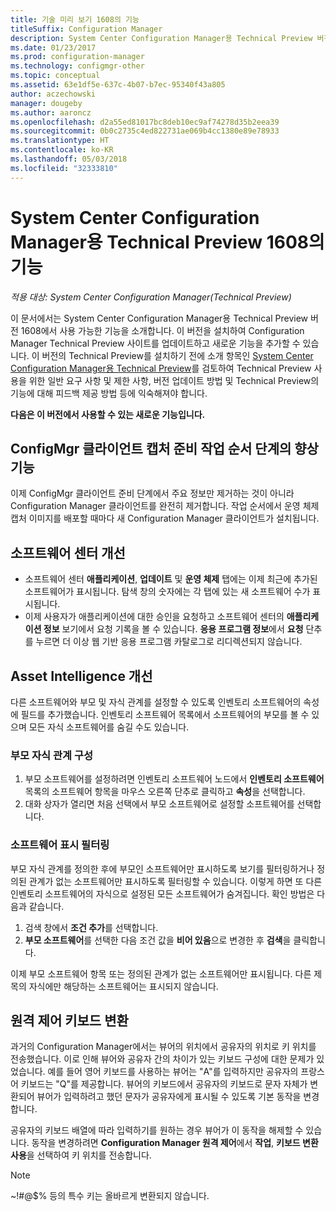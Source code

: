 ```yaml
---
title: 기술 미리 보기 1608의 기능
titleSuffix: Configuration Manager
description: System Center Configuration Manager용 Technical Preview 버전 1608에서 사용 가능한 기능에 대해 알아봅니다.
ms.date: 01/23/2017
ms.prod: configuration-manager
ms.technology: configmgr-other
ms.topic: conceptual
ms.assetid: 63e1df5e-637c-4b07-b7ec-95340f43a805
author: aczechowski
manager: dougeby
ms.author: aaroncz
ms.openlocfilehash: d2a55ed81017bc8deb10ec9af74278d35b2eea39
ms.sourcegitcommit: 0b0c2735c4ed822731ae069b4cc1380e89e78933
ms.translationtype: HT
ms.contentlocale: ko-KR
ms.lasthandoff: 05/03/2018
ms.locfileid: "32333810"
---
```

# <a name="capabilities-in-technical-preview-1608-for-system-center-configuration-manager"></a>System Center Configuration Manager용 Technical Preview 1608의 기능

*적용 대상: System Center Configuration Manager(Technical Preview)*

이 문서에서는 System Center Configuration Manager용 Technical Preview 버전 1608에서 사용 가능한 기능을 소개합니다. 이 버전을 설치하여 Configuration Manager Technical Preview 사이트를 업데이트하고 새로운 기능을 추가할 수 있습니다.      이 버전의 Technical Preview를 설치하기 전에 소개 항목인 [System Center Configuration Manager용 Technical Preview](../../core/get-started/technical-preview.md)를 검토하여 Technical Preview 사용을 위한 일반 요구 사항 및 제한 사항, 버전 업데이트 방법 및 Technical Preview의 기능에 대해 피드백 제공 방법 등에 익숙해져야 합니다.    


**다음은 이 버전에서 사용할 수 있는 새로운 기능입니다.**  




##  <a name="improvements-to-the-prepare-configmgr-client-for-capture-task-sequence-step"></a>ConfigMgr 클라이언트 캡처 준비 작업 순서 단계의 향상 기능  
이제 ConfigMgr 클라이언트 준비 단계에서 주요 정보만 제거하는 것이 아니라 Configuration Manager 클라이언트를 완전히 제거합니다. 작업 순서에서 운영 체제 캡처 이미지를 배포할 때마다 새 Configuration Manager 클라이언트가 설치됩니다.  


## <a name="improvements-to-software-center"></a>소프트웨어 센터 개선
* 소프트웨어 센터 **애플리케이션**, **업데이트** 및 **운영 체제** 탭에는 이제 최근에 추가된 소프트웨어가 표시됩니다. 탐색 창의 숫자에는 각 탭에 있는 새 소프트웨어 수가 표시됩니다.
* 이제 사용자가 애플리케이션에 대한 승인을 요청하고 소프트웨어 센터의 **애플리케이션 정보** 보기에서 요청 기록을 볼 수 있습니다. **응용 프로그램 정보**에서 **요청** 단추를 누르면 더 이상 웹 기반 응용 프로그램 카탈로그로 리디렉션되지 않습니다.

## <a name="improvements-to-asset-intelligence"></a>Asset Intelligence 개선
다른 소프트웨어와 부모 및 자식 관계를 설정할 수 있도록 인벤토리 소프트웨어의 속성에 필드를 추가했습니다. 인벤토리 소프트웨어 목록에서 소프트웨어의 부모를 볼 수 있으며 모든 자식 소프트웨어를 숨길 수도 있습니다.

### <a name="configure-a-parent-to-child-relationship"></a>부모 자식 관계 구성
  1. 부모 소프트웨어를 설정하려면 인벤토리 소프트웨어 노드에서 **인벤토리 소프트웨어** 목록의 소프트웨어 항목을 마우스 오른쪽 단추로 클릭하고 **속성**을 선택합니다.
  2. 대화 상자가 열리면 처음 선택에서 부모 소프트웨어로 설정할 소프트웨어를 선택합니다.

### <a name="filter-the-software-display"></a>소프트웨어 표시 필터링
부모 자식 관계를 정의한 후에 부모인 소프트웨어만 표시하도록 보기를 필터링하거나 정의된 관계가 없는 소프트웨어만 표시하도록 필터링할 수 있습니다. 이렇게 하면 또 다른 인벤토리 소프트웨어의 자식으로 설정된 모든 소프트웨어가 숨겨집니다. 확인 방법은 다음과 같습니다.
   1.   검색 창에서 **조건 추가**를 선택합니다.
   2. **부모 소프트웨어**를 선택한 다음 조건 값을 **비어 있음**으로 변경한 후 **검색**을 클릭합니다.

이제 부모 소프트웨어 항목 또는 정의된 관계가 없는 소프트웨어만 표시됩니다. 다른 제목의 자식에만 해당하는 소프트웨어는 표시되지 않습니다.

## <a name="remote-control-keyboard-translation"></a>원격 제어 키보드 변환
과거의 Configuration Manager에서는 뷰어의 위치에서 공유자의 위치로 키 위치를 전송했습니다. 이로 인해 뷰어와 공유자 간의 차이가 있는 키보드 구성에 대한 문제가 있었습니다. 예를 들어 영어 키보드를 사용하는 뷰어는 "A"를 입력하지만 공유자의 프랑스어 키보드는 "Q"를 제공합니다. 뷰어의 키보드에서 공유자의 키보드로 문자 자체가 변환되어 뷰어가 입력하려고 했던 문자가 공유자에게 표시될 수 있도록 기본 동작을 변경합니다.

공유자의 키보드 배열에 따라 입력하기를 원하는 경우 뷰어가 이 동작을 해제할 수 있습니다. 동작을 변경하려면 **Configuration Manager 원격 제어**에서 **작업**, **키보드 변환 사용**을 선택하여 키 위치를 전송합니다.

> [!NOTE]
>
> ~!#@$% 등의 특수 키는 올바르게 변환되지 않습니다.
